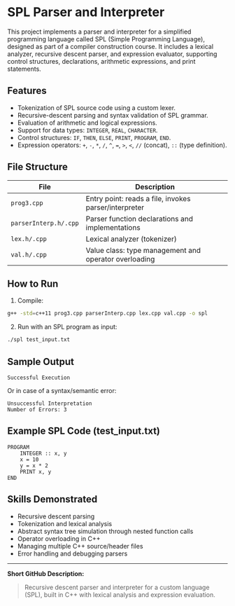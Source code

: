# SPL Parser and Interpreter

This project implements a parser and interpreter for a simplified programming language called SPL (Simple Programming Language), designed as part of a compiler construction course. It includes a lexical analyzer, recursive descent parser, and expression evaluator, supporting control structures, declarations, arithmetic expressions, and print statements.

## Features

- Tokenization of SPL source code using a custom lexer.
- Recursive-descent parsing and syntax validation of SPL grammar.
- Evaluation of arithmetic and logical expressions.
- Support for data types: `INTEGER`, `REAL`, `CHARACTER`.
- Control structures: `IF`, `THEN`, `ELSE`, `PRINT`, `PROGRAM`, `END`.
- Expression operators: `+`, `-`, `*`, `/`, `^`, `=`, `>`, `<`, `//` (concat), `::` (type definition).

## File Structure

| File | Description |
|------|-------------|
| `prog3.cpp` | Entry point: reads a file, invokes parser/interpreter |
| `parserInterp.h/.cpp` | Parser function declarations and implementations |
| `lex.h/.cpp` | Lexical analyzer (tokenizer) |
| `val.h/.cpp` | Value class: type management and operator overloading |

## How to Run

1. Compile:
```bash
g++ -std=c++11 prog3.cpp parserInterp.cpp lex.cpp val.cpp -o spl
```

2. Run with an SPL program as input:
```bash
./spl test_input.txt
```

## Sample Output

```
Successful Execution
```
Or in case of a syntax/semantic error:
```
Unsuccessful Interpretation
Number of Errors: 3
```

## Example SPL Code (test_input.txt)

```spl
PROGRAM
    INTEGER :: x, y
    x = 10
    y = x * 2
    PRINT x, y
END
```

## Skills Demonstrated

- Recursive descent parsing
- Tokenization and lexical analysis
- Abstract syntax tree simulation through nested function calls
- Operator overloading in C++
- Managing multiple C++ source/header files
- Error handling and debugging parsers

---

**Short GitHub Description:**  
> Recursive descent parser and interpreter for a custom language (SPL), built in C++ with lexical analysis and expression evaluation.
